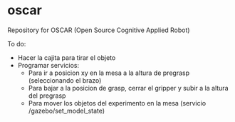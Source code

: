 # oscar
Repository for OSCAR (Open Source Cognitive Applied Robot)

To do:
- Hacer la cajita para tirar el objeto
- Programar servicios:
    - Para ir a posicion xy en la mesa a la altura de pregrasp (seleccionando el brazo)
    - Para bajar a la posicion de grasp, cerrar el gripper y subir a la altura del pregrasp
    - Para mover los objetos del experimento en la mesa (servicio /gazebo/set_model_state)
